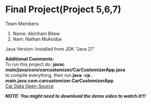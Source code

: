 # Final Project(Project 5,6,7)

Team Members:
1. Name: Abiriham Bitew
2. Nam: Nathan Mukooba

Java Version: Installed from JDK "Java 21"

**Additional Comments:**
<br>
To run this project do: **javac main/java/com/carcustomizer/CarCustomizerApp.java** <br>
to compile everything, then run **java -cp . main.java.com.carcustomizer.CarCustomizerApp**. <br>
[Car Data Open-Source](https://github.com/abhionlyone/us-car-models-data)


***NOTE: You might need to download the demo video to watch it!!!***

